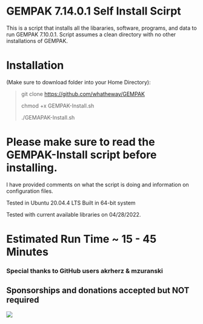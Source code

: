 # GEMPAK 7.14.0.1 Self Install Scirpt
This is a script that installs all the libararies, software, programs, and data to run GEMPAK 7.10.0.1.  Script assumes a clean directory with no other installations of GEMPAK.

# Installation 
(Make sure to download folder into your Home Directory):

> git clone https://github.com/whatheway/GEMPAK
> 
> chmod +x GEMPAK-Install.sh
> 
> ./GEMAPAK-Install.sh

# Please make sure to read the GEMPAK-Install script before installing.  
I have provided comments on what the script is doing and information on configuration files.


Tested in Ubuntu 20.04.4 LTS
Built in 64-bit system

Tested with current available libraries on 04/28/2022. 

# Estimated Run Time ~ 15 - 45 Minutes
### Special thanks to  GitHub users akrherz & mzuranski


## Sponsorships and donations accepted but NOT required
[![](https://img.shields.io/static/v1?label=Sponsor&message=%E2%9D%A4&logo=GitHub&color=%23fe8e86)](https://github.com/sponsors/whatheway)
